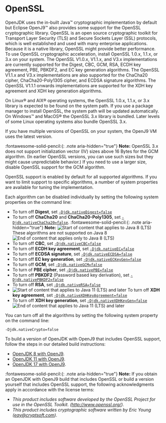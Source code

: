 <!--
* Copyright (c) 2017, 2025 IBM Corp. and others
*
* This program and the accompanying materials are made
* available under the terms of the Eclipse Public License 2.0
* which accompanies this distribution and is available at
* https://www.eclipse.org/legal/epl-2.0/ or the Apache
* License, Version 2.0 which accompanies this distribution and
* is available at https://www.apache.org/licenses/LICENSE-2.0.
*
* This Source Code may also be made available under the
* following Secondary Licenses when the conditions for such
* availability set forth in the Eclipse Public License, v. 2.0
* are satisfied: GNU General Public License, version 2 with
* the GNU Classpath Exception [1] and GNU General Public
* License, version 2 with the OpenJDK Assembly Exception [2].
*
* [1] https://www.gnu.org/software/classpath/license.html
* [2] https://openjdk.org/legal/assembly-exception.html
*
* SPDX-License-Identifier: EPL-2.0 OR Apache-2.0 OR GPL-2.0-only WITH Classpath-exception-2.0 OR GPL-2.0-only WITH OpenJDK-assembly-exception-1.0
-->

# OpenSSL

OpenJDK uses the in-built Java&trade; cryptographic implementation by default but Eclipse OpenJ9&trade; also provides some support for the OpenSSL cryptographic library. OpenSSL is an open source cryptographic toolkit for Transport Layer Security (TLS) and Secure Sockets Layer (SSL) protocols, which is well established and used with many enterprise applications. Because it is a native library, OpenSSL might provide better performance. To use OpenSSL cryptographic acceleration, install OpenSSL 1.0.x, 1.1.x, or 3.x on your system. The OpenSSL V1.0.x, V1.1.x, and V3.x implementations are currently supported for the Digest, CBC, GCM, RSA, ECDH key agreement, PBE, PBKDF2, and EC key generation algorithms. The OpenSSL V1.1.x and V3.x implementations are also supported for the ChaCha20 cipher, ChaCha20-Poly1305 cipher, and ECDSA signature algorithms. The OpenSSL V1.1.1 onwards implementations are supported for the XDH key agreement and XDH key generation algorithms.

On Linux&reg; and AIX&reg; operating systems, the OpenSSL 1.0.x, 1.1.x, or 3.x library is expected to be found on the system path. If you use a package manager to install OpenSSL, the system path will be updated automatically. On Windows&trade; and MacOS&reg; the OpenSSL 3.x library is bundled. Later levels of some Linux operating systems also bundle OpenSSL 3.x.

If you have multiple versions of OpenSSL on your system, the OpenJ9 VM uses the latest version.

:fontawesome-solid-pencil:{: .note aria-hidden="true"} **Note:** OpenSSL 3.x does not support initialization vector (IV) sizes above 16 Bytes for the GCM algorithm. (In earlier OpenSSL versions, you can use such sizes but they might cause unpredictable behavior.) If you need to use a larger size, disable OpenSSL support for the GCM algorithm.

OpenSSL support is enabled by default for all supported algorithms. If you want to limit support to specific algorithms, a number of system properties are available for tuning the implementation.

Each algorithm can be disabled individually by setting the following system properties on the command line:


- To turn off **Digest**, set [`-Djdk.nativeDigest=false`](djdknativedigest.md)
- To turn off **ChaCha20** and **ChaCha20-Poly1305**, set [`-Djdk.nativeChaCha20=false`](djdknativechacha20.md). :fontawesome-solid-pencil:{: .note aria-hidden="true"} **Note:** ![Start of content that applies to Java 8 (LTS)](cr/java8.png) These algorithms are not supported on Java 8 ![End of content that applies only to Java 8 (LTS)](cr/java_close_lts.png)
- To turn off **CBC**, set [`-Djdk.nativeCBC=false`](djdknativecbc.md)
- To turn off **ECDH key agreement**, set [`-Djdk.nativeEC=false`](djdknativeec.md)
- To turn off **ECDSA signature**, set [`-Djdk.nativeECDSA=false`](djdknativeecdsa.md)
- To turn off **EC key generation**, set [`-Djdk.nativeECKeyGen=false`](djdknativeeckeygen.md)
- To turn off **GCM**, set [`-Djdk.nativeGCM=false`](djdknativegcm.md)
- To turn of **PBE cipher**, set [`-Djdk.nativePBE=false`](djdknativepbe.md)
- To turn off **PBKDF2** (Password based key derivation), set [`-Djdk.nativePBKDF2=false`](djdknativepbkdf2.md)
- To turn off **RSA**, set [`-Djdk.nativeRSA=false`](djdknativersa.md)
- ![Start of content that applies to Java 11 (LTS) and later](cr/java11plus.png) To turn off **XDH key agreement**, set [`-Djdk.nativeXDHKeyAgreement=false`](djdknativexdhkeyagreement.md)
- To turn off **XDH key generation**, set [`-Djdk.nativeXDHKeyGen=false`](djdknativexdhkeygen.md) ![End of content that applies to Java 11 (LTS) and later](cr/java_close_lts.png)

You can turn off all the algorithms by setting the following system property on the command line:

```
-Djdk.nativeCrypto=false
```

To build a version of OpenJDK with OpenJ9 that includes OpenSSL support, follow the steps in our detailed build instructions:

- [OpenJDK 8 with OpenJ9](https://github.com/eclipse-openj9/openj9/blob/master/doc/build-instructions/Build_Instructions_V8.md).
- [OpenJDK 11 with OpenJ9](https://github.com/eclipse-openj9/openj9/blob/master/doc/build-instructions/Build_Instructions_V11.md).
- [OpenJDK 17 with OpenJ9](https://github.com/eclipse-openj9/openj9/blob/master/doc/build-instructions/Build_Instructions_V17.md).

:fontawesome-solid-pencil:{: .note aria-hidden="true"} **Note:** If you obtain an OpenJDK with OpenJ9 build that includes OpenSSL or build a version yourself that includes OpenSSL support, the following acknowledgments apply in accordance with the license terms:

- *This product includes software developed by the OpenSSL Project for use in the OpenSSL Toolkit. (http://www.openssl.org/).*
- *This product includes cryptographic software written by Eric Young (eay@cryptsoft.com).*


<!-- ==== END OF TOPIC ==== openssl.md ==== -->
